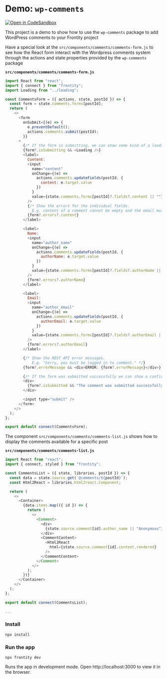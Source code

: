 # Demo: `wp-comments`

[![Open in CodeSandbox](https://img.shields.io/badge/Open%20in-CodeSandbox-blue?style=flat-square&logo=codesandbox)](https://githubbox.com/frontity-demos/frontity-examples/tree/master/wp-comments)

This project is a demo to show how to use the `wp-comments` package to add WordPress comments to your Frontity project

Have a special look at the `src/components/comments/comments-form.js` to see how the React form interact with the Wordpress comments system through the actions and state properties provided by the `wp-comments` package

**`src/components/comments/comments-form.js`**

```js
import React from "react";
import { connect } from "frontity";
import Loading from "../loading";

const CommentsForm = ({ actions, state, postId }) => {
  const form = state.comments.forms[postId];
  return (
    <>
      <form
        onSubmit={(e) => {
          e.preventDefault();
          actions.comments.submit(postId);
        }}
      >
        {/* If the form is submitting, we can show some kind of a loading state */}
        {form?.isSubmitting && <Loading />}
        <label>
          Content:
          <input
            name="content"
            onChange={(e) =>
              actions.comments.updateFields(postId, {
                content: e.target.value
              })
            }
            value={state.comments.forms[postId]?.fields?.content || ""}
          />
          {/* Show the errors for the individual fields.
            E.g. content of a comment cannot be empty and the email must be valid */}
          {form?.errors?.content}
        </label>

        <label>
          Name:
          <input
            name="author_name"
            onChange={(e) =>
              actions.comments.updateFields(postId, {
                authorName: e.target.value
              })
            }
            value={state.comments.forms[postId]?.fields?.authorName || ""}
          />
          {form?.errors?.authorName}
        </label>

        <label>
          Email:
          <input
            name="author_email"
            onChange={(e) =>
              actions.comments.updateFields(postId, {
                authorEmail: e.target.value
              })
            }
            value={state.comments.forms[postId]?.fields?.authorEmail || ""}
          />
          {form?.errors?.authorEmail}
        </label>

        {/* Show the REST API error messages.
            E.g. "Sorry, you must be logged in to comment." */}
        {form?.errorMessage && <div>ERROR: {form?.errorMessage}</div>}

        {/* If the form was submitted successfully we can show a confirmation */}
        <div>
          {form?.isSubmitted && "The comment was submitted successfully!"}
        </div>

        <input type="submit" />
      </form>
    </>
  );
};

export default connect(CommentsForm);
```

The component `src/components/comments/comments-list.js` shows how to display the comments available for a specific post

**`src/components/comments/comments-list.js`**

```js
import React from "react";
import { connect, styled } from "frontity";

const CommentsList = ({ state, libraries, postId }) => {
  const data = state.source.get(`@comments/${postId}`);
  const Html2React = libraries.html2react.Component;

  return (
    <>
      <Container>
        {data.items.map(({ id }) => {
          return (
            <>
              <Comment>
                <div>
                  {state.source.comment[id].author_name || "Anonymous"}:
                </div>
                <CommentContent>
                  <Html2React
                    html={state.source.comment[id].content.rendered}
                  />
                </CommentContent>
              </Comment>
            </>
          );
        })}
      </Container>
    </>
  );
};

export default connect(CommentsList);

...
```


### Install

```
npx install
```

### Run the app

```
npx frontity dev
```

Runs the app in development mode. Open http://localhost:3000 to view it in the browser.

